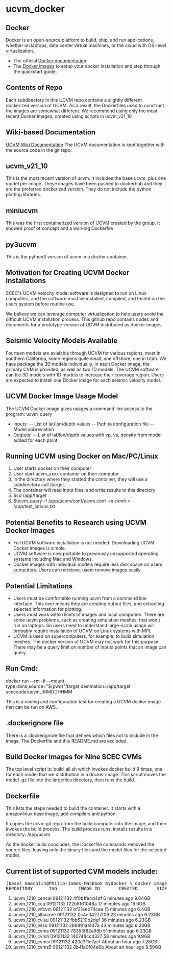 # ucvm_docker

## Docker

Docker is an open-source platform to build, ship, and run applications, whether on laptops, data center virtual machines, or the cloud with OS-level virtualization. 

* The official <a href="http://docs.docker.com">Docker documentation</a> 
* The <a href="https://docs.docker.com/engine/reference/commandline/images/">Docker images</a> to setup your docker installation and step through the quickstart guide.

## Contents of Repo
Each subdirectory in this UCVM repo contains a slightly different dockerized version of UCVM. As a result, the Dockerfiles used to construct the images are somewhat different. We recommend using only the most recent Docker images, created using scripts in ucvm_v21_10

## Wiki-based Documentation
[UCVM Wiki Documentation](https://github.com/sceccode/ucvm_docker/wiki) The UCVM documentation is kept together with the source code in the git repo.

## ucvm_v21_10
This is the most recent version of ucvm. It includes the base ucvm, plus one model per image. These images have been pushed to dockerhub and they are the preferred dockerized version. They do not include the python plotting libraries.

## miniucvm
This was the first containerized version of UCVM created by the group. It showed proof of concept and a working Dockerfile

## py3ucvm
This is the python3 version of ucvm in a docker container.

## Motivation for Creating UCVM Docker Installations
SCEC's UCVM velocity model software is designed to run on Linux computers, and the software must be installed, compiled, and tested on the users system before routine use.

We believe we can leverage computer virtualization to help users avoid the difficult UCVM installation process. This github repo contains codes and documents for a prototype version of UCVM distributed as docker images. 

## Seismic Velocity Models Available
Fourteen models are avialable through UCVM for various regions, most in southern California, some regions quite small, one offshore, one in Utah. We have package the 3D models individually. In each Docker image, the primary CVM is provided, as well as two 1D models. The UCVM software can tile 3D models with 1D models to increase their coverage region. Users are expected to install one Docker image for each seismic velocity model.

## UCVM Docker Image Usage Model
The UCVM Docker image gives usages a command line access to the program: ucvm_query
- Inputs:
-- List of lat/lon/depth values
-- Path to configuration file
-- Model abbreviation
- Outputs:
-- List of lat/lon/depth values with vp, vs, density from model added for each point

## Running UCVM using Docker on Mac/PC/Linux
1. User starts docker on their computer
2. User start ucvm_xxxx container on their computer
3. In the directory where they started the container, they will use a subdirectory call /target.
4. The container will read input files, and write results to this directory
5. $cd /app/target
6. $ucvm_query -f /app/ucvm/conf/ucvm.conf -m cvmh < /app/test_latlons.txt

## Potential Benefits to Research using UCVM Docker Images
- Full UCVM software installation is not needed. Downloading UCVM Docker images is simple.
- UCVM software is now portable to previously unsupported operating systems including Mac and Windows.
- Docker images with individual models require less disk space on users computers. Users can retreieve, usem remove images easily.

## Potential Limitations
- Users must be comfortable running ucvm from a command line interface. This over means they are creating output files, and extracting selected information for plotting.
- Users must work within limits of images and local computers. There are some ucvm problems, such as creating simulation meshes, that won't run on laptops. So users need to understand large-scale usage will probably require installation of UCVM on Linux systems with MPI.
- UCVM is used on supercomputers, for example, to build simulation meshes. The docker version of UCVM may not work for this purpose. There may be a query limit on number of inputs points that an image can query.

## Run Cmd:
docker run --rm -it --mount type=bind,source="$(pwd)"/target,destination=/app/target  sceccode/ucvm_<modelname>:MMDDHHMM

This is a coding and configuration test for creating a UCVM docker image that can be run on AWS.

## .dockerignore file
There is a .dockerignore file that defines which files not to include in the image. The Dockerfile and this README.md are excluded.

## Build Docker images for Nine SCEC CVMs
The top level script is: build_all.sh which invokes docker build 9 times, one for each model that we distribution in a docker image.
This script moves the model .gz file into the largefiles directory, then runs the build.

## Dockerfile
This lists the steps needed to build the container. It starts with a amazonlinux base image, add compilers and python.

It copies the ucvm git repo from the build computer into the image, and then invokes the build process. The build process runs, installs results in a directory: /app/ucvm

As the docker build concludes, the Dockerfile commands removed the source files, leaving only the binary files and the model files for the selected model.

## Current list of supported CVM models include:
<pre>
(base) maechlin@Philip-James-MacBook mydocker % docker images
REPOSITORY      TAG        IMAGE ID       CREATED       SIZE
</pre>
1. ucvm_1210_cencal     09121132   4f0b1fe4d4df   6 minutes ago   9.04GB
2. ucvm_1210_cca        09121132   f22b8f61046a   17 minutes ago      19.6GB
3. ucvm_1210_wfcvm   09121132  bf21eeb74cee  15 minutes ago   6.4GB
4. ucvm_1210_albacore  09121132  0c4e34277f09  23 minutes ago   6.23GB
5. ucvm_1210_cvlsu   09121132  fbb5210b2def  36 minutes ago   6.23GB
6. ucvm_1210_ivlsu   09121132  2b9891a1447a  43 minutes ago   6.23GB
7. ucvm_1210_cvms    09121132  78353f82a98b  51 minutes ago   6.23GB
8. ucvm_1210_cvmh    09121132  140744cc4327  58 minutes ago   9.9GB
9. ucvm_1210_cvmsi   09121132  420e3f1e7acf  About an hour ago  7.28GB
10. ucvm_1210_cvms5   09121132  8b4fa0f04e6b  About an hour ago  9.59GB
